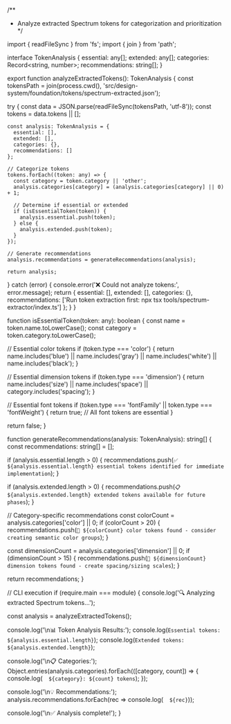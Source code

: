 /**
 * Analyze extracted Spectrum tokens for categorization and prioritization
 */

import { readFileSync } from 'fs';
import { join } from 'path';

interface TokenAnalysis {
  essential: any[];
  extended: any[];
  categories: Record<string, number>;
  recommendations: string[];
}

export function analyzeExtractedTokens(): TokenAnalysis {
  const tokensPath = join(process.cwd(), 'src/design-system/foundation/tokens/spectrum-extracted.json');
  
  try {
    const data = JSON.parse(readFileSync(tokensPath, 'utf-8'));
    const tokens = data.tokens || [];
    
    const analysis: TokenAnalysis = {
      essential: [],
      extended: [],
      categories: {},
      recommendations: []
    };
    
    // Categorize tokens
    tokens.forEach((token: any) => {
      const category = token.category || 'other';
      analysis.categories[category] = (analysis.categories[category] || 0) + 1;
      
      // Determine if essential or extended
      if (isEssentialToken(token)) {
        analysis.essential.push(token);
      } else {
        analysis.extended.push(token);
      }
    });
    
    // Generate recommendations
    analysis.recommendations = generateRecommendations(analysis);
    
    return analysis;
  } catch (error) {
    console.error('❌ Could not analyze tokens:', error.message);
    return {
      essential: [],
      extended: [],
      categories: {},
      recommendations: ['Run token extraction first: npx tsx tools/spectrum-extractor/index.ts']
    };
  }
}

function isEssentialToken(token: any): boolean {
  const name = token.name.toLowerCase();
  const category = token.category.toLowerCase();
  
  // Essential color tokens
  if (token.type === 'color') {
    return name.includes('blue') || name.includes('gray') || name.includes('white') || name.includes('black');
  }
  
  // Essential dimension tokens
  if (token.type === 'dimension') {
    return name.includes('size') || name.includes('space') || category.includes('spacing');
  }
  
  // Essential font tokens
  if (token.type === 'fontFamily' || token.type === 'fontWeight') {
    return true; // All font tokens are essential
  }
  
  return false;
}

function generateRecommendations(analysis: TokenAnalysis): string[] {
  const recommendations: string[] = [];
  
  if (analysis.essential.length > 0) {
    recommendations.push(`✅ ${analysis.essential.length} essential tokens identified for immediate implementation`);
  }
  
  if (analysis.extended.length > 0) {
    recommendations.push(`📋 ${analysis.extended.length} extended tokens available for future phases`);
  }
  
  // Category-specific recommendations
  const colorCount = analysis.categories['color'] || 0;
  if (colorCount > 20) {
    recommendations.push(`🎨 ${colorCount} color tokens found - consider creating semantic color groups`);
  }
  
  const dimensionCount = analysis.categories['dimension'] || 0;
  if (dimensionCount > 15) {
    recommendations.push(`📏 ${dimensionCount} dimension tokens found - create spacing/sizing scales`);
  }
  
  return recommendations;
}

// CLI execution
if (require.main === module) {
  console.log('🔍 Analyzing extracted Spectrum tokens...');
  
  const analysis = analyzeExtractedTokens();
  
  console.log('\n📊 Token Analysis Results:');
  console.log(`Essential tokens: ${analysis.essential.length}`);
  console.log(`Extended tokens: ${analysis.extended.length}`);
  
  console.log('\n📋 Categories:');
  Object.entries(analysis.categories).forEach(([category, count]) => {
    console.log(`  ${category}: ${count} tokens`);
  });
  
  console.log('\n💡 Recommendations:');
  analysis.recommendations.forEach(rec => console.log(`  ${rec}`));
  
  console.log('\n✅ Analysis complete!');
}